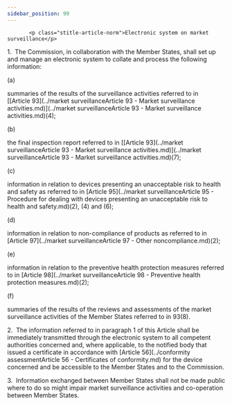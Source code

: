 ```yaml
---
sidebar_position: 99
---
```

           <p class="stitle-article-norm">Electronic system on market surveillance</p>
   <p class="norm">1.&nbsp;&nbsp;The Commission, in collaboration with 
the Member&nbsp;States, shall set up and manage an electronic system to 
collate and process the following information:</p>
   <div class="grid-container grid-list">
      <div class="list grid-list-column-1">
         <span>(a)&nbsp;</span>
      </div>
      <div class="grid-list-column-2">
         <p class="norm">summaries of the results of the surveillance activities referred to in [[Article&nbsp;93](../market surveillanceArticle 93 - Market surveillance activities.md)](../market surveillanceArticle 93 - Market surveillance activities.md)(4);</p>
      </div>
   </div>
   <div class="grid-container grid-list">
      <div class="list grid-list-column-1">
         <span>(b)&nbsp;</span>
      </div>
      <div class="grid-list-column-2">
         <p class="norm">the final inspection report referred to in [[Article&nbsp;93](../market surveillanceArticle 93 - Market surveillance activities.md)](../market surveillanceArticle 93 - Market surveillance activities.md)(7);</p>
      </div>
   </div>
   <div class="grid-container grid-list">
      <div class="list grid-list-column-1">
         <span>(c)&nbsp;</span>
      </div>
      <div class="grid-list-column-2">
         <p class="norm">information in relation to devices presenting 
an unacceptable risk to health and safety as referred to in 
[Article&nbsp;95](../market surveillanceArticle 95 - Procedure for dealing with devices presenting an unacceptable risk to health and safety.md)(2), (4) and (6);</p>
      </div>
   </div>
   <div class="grid-container grid-list">
      <div class="list grid-list-column-1">
         <span>(d)&nbsp;</span>
      </div>
      <div class="grid-list-column-2">
         <p class="norm">information in relation to non-compliance of products as referred to in [Article&nbsp;97](../market surveillanceArticle 97 - Other noncompliance.md)(2);</p>
      </div>
   </div>
   <div class="grid-container grid-list">
      <div class="list grid-list-column-1">
         <span>(e)&nbsp;</span>
      </div>
      <div class="grid-list-column-2">
         <p class="norm">information in relation to the preventive health protection measures referred to in [Article&nbsp;98](../market surveillanceArticle 98 - Preventive health protection measures.md)(2);</p>
      </div>
   </div>
   <div class="grid-container grid-list">
      <div class="list grid-list-column-1">
         <span>(f)&nbsp;</span>
      </div>
      <div class="grid-list-column-2">
         <p class="norm">summaries of the results of the reviews and 
assessments of the market surveillance activities of the 
Member&nbsp;States referred to in 93(8).</p>
      </div>
   </div>
   <p class="norm">2.&nbsp;&nbsp;The information referred to in 
paragraph&nbsp;1 of this Article&nbsp;shall be immediately transmitted 
through the electronic system to all competent authorities concerned 
and, where applicable, to the notified body that issued a certificate in
 accordance with [Article&nbsp;56](../conformity assessmentArticle 56 - Certificates of conformity.md) for the device concerned and be 
accessible to the Member&nbsp;States and to the Commission.</p>
   <p class="norm">3.&nbsp;&nbsp;Information exchanged between 
Member&nbsp;States shall not be made public where to do so might impair 
market surveillance activities and co-operation between 
Member&nbsp;States.</p>
   <p>
      
      
   </p>
   